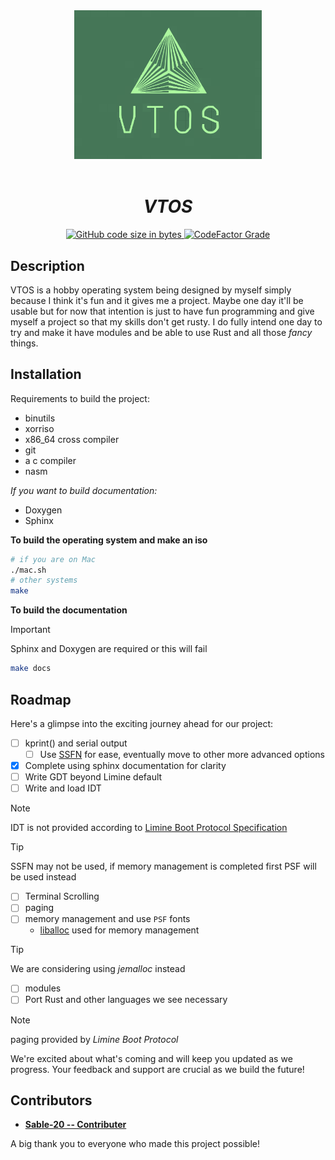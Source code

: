 
<div align="center">
   <img src="static/imgs/logo.svg" width="300px" alt="Project Logo" />
      <!-- <h1>VTOS</h1> -->
</div>



<br>
<h1 align="center"><strong><i>VTOS</i></strong></h1>


<div align="center">
   <a href="https://github.com/Sable-20/VTOS">
      <img alt="GitHub code size in bytes" src="https://img.shields.io/github/languages/code-size/Sable-20/VTOS?style=for-the-badge">
   </a>
   <a href="https://www.codefactor.io/repository/github/sable-20/vtos">
      <img alt="CodeFactor Grade" src="https://img.shields.io/codefactor/grade/github/Sable-20/VTOS?style=for-the-badge">
   </a>
</div>

## Description

VTOS is a hobby operating system being designed by myself simply because
I think it's fun and it gives me a project. Maybe one day it'll be
usable but for now that intention is just to have fun programming and
give myself a project so that my skills don't get rusty. I do fully
intend one day to try and make it have modules and be able to use Rust
and all those *fancy* things.

## Installation

Requirements to build the project:

* binutils
* xorriso
* x86_64 cross compiler
* git
* a c compiler 
* nasm

*If you want to build documentation:*

* Doxygen 
* Sphinx

**To build the operating system and make an iso**
```bash
# if you are on Mac
./mac.sh 
# other systems
make
```

**To build the documentation**
> [!IMPORTANT]
> Sphinx and Doxygen are required or this will fail
```bash
make docs
```

## Roadmap

Here's a glimpse into the exciting journey ahead for our project:


- [ ] kprint() and serial output 
   - [ ] Use [SSFN](https://wiki.osdev.org/Scalable_Screen_Font) for ease, eventually move to other more advanced options
- [x] Complete using sphinx documentation for clarity
- [ ] Write GDT beyond Limine default 
- [ ] Write and load IDT

> [!NOTE]
> IDT is not provided according to [Limine Boot Protocol Specification](https://github.com/limine-bootloader/limine/blob/trunk/PROTOCOL.md#machine-state-at-entry)

> [!TIP]
> SSFN may not be used, if memory management is completed first PSF will be used instead


- [ ] Terminal Scrolling
- [ ] paging 
- [ ] memory management and use `PSF` fonts 
   - [liballoc](https://github.com/blanham/liballoc/tree/master) used for memory management

> [!TIP]
> We are considering using *jemalloc* instead

- [ ] modules
- [ ] Port Rust and other languages we see necessary

> [!NOTE]
> paging provided by *Limine Boot Protocol*

We're excited about what's coming and will keep you updated as we
progress. Your feedback and support are crucial as we build the future!

Contributors
------------

- [**Sable-20 -- Contributer**](https://github.com/Sable-20>)

A big thank you to everyone who made this project possible!